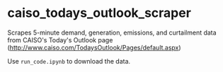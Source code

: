 # caiso_todays_outlook_scraper
Scrapes 5-minute demand, generation, emissions, and curtailment data from CAISO's Today's Outlook page (http://www.caiso.com/TodaysOutlook/Pages/default.aspx)

Use `run_code.ipynb` to download the data.
